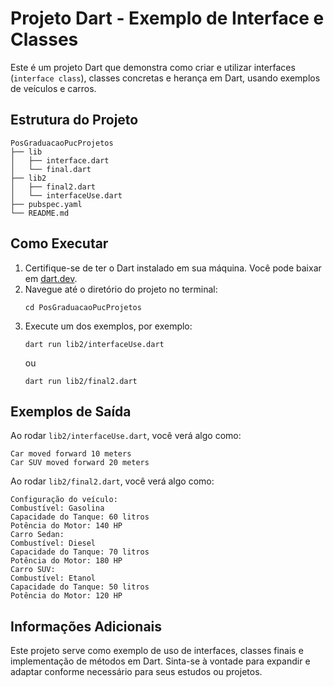 # Projeto Dart - Exemplo de Interface e Classes

Este é um projeto Dart que demonstra como criar e utilizar interfaces (`interface class`), classes concretas e herança em Dart, usando exemplos de veículos e carros.

## Estrutura do Projeto

```
PosGraduacaoPucProjetos
├── lib
│   ├── interface.dart
│   └── final.dart
├── lib2
│   ├── final2.dart
│   └── interfaceUse.dart
├── pubspec.yaml
└── README.md
```

## Como Executar

1. Certifique-se de ter o Dart instalado em sua máquina. Você pode baixar em [dart.dev](https://dart.dev/get-dart).
2. Navegue até o diretório do projeto no terminal:
   ```
   cd PosGraduacaoPucProjetos
   ```
3. Execute um dos exemplos, por exemplo:
   ```
   dart run lib2/interfaceUse.dart
   ```
   ou
   ```
   dart run lib2/final2.dart
   ```

## Exemplos de Saída

Ao rodar `lib2/interfaceUse.dart`, você verá algo como:

```
Car moved forward 10 meters
Car SUV moved forward 20 meters
```

Ao rodar `lib2/final2.dart`, você verá algo como:

```
Configuração do veículo:
Combustível: Gasolina
Capacidade do Tanque: 60 litros
Potência do Motor: 140 HP
Carro Sedan:
Combustível: Diesel
Capacidade do Tanque: 70 litros
Potência do Motor: 180 HP
Carro SUV:
Combustível: Etanol
Capacidade do Tanque: 50 litros
Potência do Motor: 120 HP
```

## Informações Adicionais

Este projeto serve como exemplo de uso de interfaces, classes finais e implementação de métodos em Dart. Sinta-se à vontade para expandir e adaptar conforme necessário para seus estudos ou projetos.